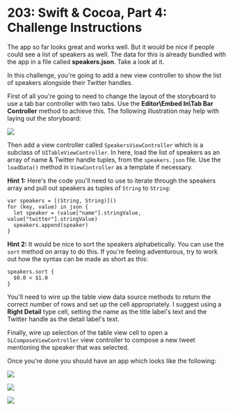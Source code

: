 # 203: Swift & Cocoa, Part 4: Challenge Instructions

The app so far looks great and works well. But it would be nice if people could see a list of speakers as well. The data for this is already bundled with the app in a file called **speakers.json**. Take a look at it.

In this challenge, you're going to add a new view controller to show the list of speakers alongside their Twitter handles.

First of all you're going to need to change the layout of the storyboard to use a tab bar controller with two tabs. Use the **Editor\Embed In\Tab Bar Controller** method to achieve this. The following illustration may help with laying out the storyboard:

![](./4-ChallengeImages/01-StoryboardLayout.png)

Then add a view controller called `SpeakersViewController` which is a subclass of `UITableViewController`. In here, load the list of speakers as an array of name & Twitter handle tuples, from the `speakers.json` file. Use the `loadData()` method in `ViewController` as a template if necessary.

**Hint 1:** Here's the code you'll need to use to iterate through the speakers array and pull out speakers as tuples of `String` to `String`:

```
var speakers = [(String, String)]()
for (key, value) in json {
  let speaker = (value["name"].stringValue, value["twitter"].stringValue)
  speakers.append(speaker)
}
```

**Hint 2:** It would be nice to sort the speakers alphabetically. You can use the `sort` method on array to do this. If you're feeling adventurous, try to work out how the syntax can be made as short as this:

```
speakers.sort {
  $0.0 < $1.0
}
```

You'll need to wire up the table view data source methods to return the correct number of rows and set up the cell appropriately. I suggest using a **Right Detail** type cell, setting the name as the title label's text and the Twitter handle as the detail label's text.

Finally, wire up selection of the table view cell to open a `SLComposeViewController` view controller to compose a new tweet mentioning the speaker that was selected.

Once you're done you should have an app which looks like the following:

![](./4-ChallengeImages/02-App1.png)

![](./4-ChallengeImages/03-App2.png)

![](./4-ChallengeImages/04-App3.png)
